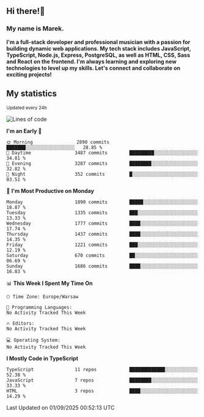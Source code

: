 ## Hi there!👋 ##
### My name is Marek. ###

**I'm a full-stack developer and professional musician with a passion for building dynamic web applications. My tech stack includes JavaScript, TypeScript, Node.js, Express, PostgreSQL, as well as HTML, CSS, Sass and React on the frontend. I'm always learning and exploring new technologies to level up my skills. Let's connect and collaborate on exciting projects!**

## My statistics ##
<sub>Updated every 24h</sub>
<!--START_SECTION:waka-->
![Lines of code](https://img.shields.io/badge/From%20Hello%20World%20I%27ve%20Written-1.4%20million%20lines%20of%20code-blue)

**I'm an Early 🐤** 

```text
🌞 Morning                2890 commits        ███████░░░░░░░░░░░░░░░░░░   28.85 % 
🌆 Daytime                3487 commits        █████████░░░░░░░░░░░░░░░░   34.81 % 
🌃 Evening                3287 commits        ████████░░░░░░░░░░░░░░░░░   32.82 % 
🌙 Night                  352 commits         █░░░░░░░░░░░░░░░░░░░░░░░░   03.51 % 
```
📅 **I'm Most Productive on Monday** 

```text
Monday                   1890 commits        █████░░░░░░░░░░░░░░░░░░░░   18.87 % 
Tuesday                  1335 commits        ███░░░░░░░░░░░░░░░░░░░░░░   13.33 % 
Wednesday                1777 commits        ████░░░░░░░░░░░░░░░░░░░░░   17.74 % 
Thursday                 1437 commits        ████░░░░░░░░░░░░░░░░░░░░░   14.35 % 
Friday                   1221 commits        ███░░░░░░░░░░░░░░░░░░░░░░   12.19 % 
Saturday                 670 commits         ██░░░░░░░░░░░░░░░░░░░░░░░   06.69 % 
Sunday                   1686 commits        ████░░░░░░░░░░░░░░░░░░░░░   16.83 % 
```


📊 **This Week I Spent My Time On** 

```text
🕑︎ Time Zone: Europe/Warsaw

💬 Programming Languages: 
No Activity Tracked This Week

🔥 Editors: 
No Activity Tracked This Week

💻 Operating System: 
No Activity Tracked This Week
```

**I Mostly Code in TypeScript** 

```text
TypeScript               11 repos            █████████████░░░░░░░░░░░░   52.38 % 
JavaScript               7 repos             ████████░░░░░░░░░░░░░░░░░   33.33 % 
HTML                     3 repos             ████░░░░░░░░░░░░░░░░░░░░░   14.29 % 
```




 Last Updated on 01/09/2025 00:52:13 UTC
<!--END_SECTION:waka-->

<!--
**MarekSax/MarekSax** is a ✨ _special_ ✨ repository because its `README.md` (this file) appears on your GitHub profile.

Here are some ideas to get you started:

- 🔭 I’m currently working on ...
- 🌱 I’m currently learning ...
- 👯 I’m looking to collaborate on ...
- 🤔 I’m looking for help with ...
- 💬 Ask me about ...
- 📫 How to reach me: ...
- 😄 Pronouns: ...
- ⚡ Fun fact: ...
-->
